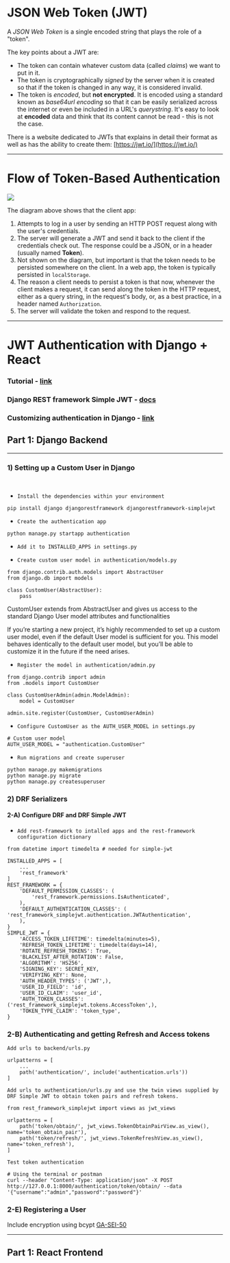 # JSON Web Token (JWT)

A _JSON Web Token_ is a single encoded string that plays the role of a "token".

The key points about a JWT are:

- The token can contain whatever custom data (called _claims_) we want to put in it.
- The token is cryptographically _signed_ by the server when it is created so that if the token is changed in any way, it is considered invalid.
- The token is _encoded_, but **not encrypted**.  It is encoded using a standard known as _base64url encoding_ so that it can be easily serialized across the internet or even be included in a URL's _querystring_. It's easy to look at **encoded** data and think that its content cannot be read - this is not the case.

There is a website dedicated to JWTs that explains in detail their format as well as has the ability to create them:  [https://jwt.io/](https://jwt.io/)
<hr>

# Flow of Token-Based Authentication

<img src="https://i.imgur.com/3quZxs4.png" style="background-color: white">

The diagram above shows that the client app:

1. Attempts to log in a user by sending an HTTP POST request along with the user's credentials.
2. The server will generate a JWT and send it back to the client if the credentials check out. The response could be a JSON, or in a header (usually named **Token**).
3. Not shown on the diagram, but important is that the token needs to be persisted somewhere on the client. In a web app, the token is typically persisted in `localStorage`.
4. The reason a client needs to persist a token is that now, whenever the client makes a request, it can send along the token in the HTTP request, either as a query string, in the request's body, or, as a best practice, in a header named `Authorization`.
5. The server will validate the token and respond to the request.
<hr>

# JWT Authentication with Django + React

### Tutorial - [link](https://hackernoon.com/110percent-complete-jwt-authentication-with-django-and-react-2020-iejq34ta)
### Django REST framework Simple JWT - [docs](https://django-rest-framework-simplejwt.readthedocs.io/en/latest/getting_started.html)

### Customizing authentication in Django - [link](https://docs.djangoproject.com/en/4.0/topics/auth/customizing/)

## Part 1: Django Backend
<hr>

### 1) Setting up a Custom User in Django
<br>

- `Install the dependencies within your environment`

```
pip install django djangorestframework djangorestframework-simplejwt
```

- `Create the authentication app`

```
python manage.py startapp authentication
```

- `Add it to INSTALLED_APPS in settings.py`


- `Create custom user model in authentication/models.py`

```
from django.contrib.auth.models import AbstractUser
from django.db import models

class CustomUser(AbstractUser):
    pass
```

CustomUser extends from AbstractUser and gives us access to the standard Django User model attributes and functionalities

If you’re starting a new project, it’s highly recommended to set up a custom user model, even if the default User model is sufficient for you. This model behaves identically to the default user model, but you’ll be able to customize it in the future if the need arises.

- `Register the model in authentication/admin.py`

```
from django.contrib import admin
from .models import CustomUser

class CustomUserAdmin(admin.ModelAdmin):
    model = CustomUser

admin.site.register(CustomUser, CustomUserAdmin)
```

- `Configure CustomUser as the AUTH_USER_MODEL in settings.py`
```
# Custom user model
AUTH_USER_MODEL = "authentication.CustomUser"
```

- `Run migrations and create superuser`

```
python manage.py makemigrations
python manage.py migrate
python manage.py createsuperuser
```

### 2) DRF Serializers

#### 2-A) Configure DRF and DRF Simple JWT

- `Add rest-framework to intalled apps and the rest-framework configuration dictionary`

```
from datetime import timedelta # needed for simple-jwt

INSTALLED_APPS = [
    ... 
    'rest_framework'
]
REST_FRAMEWORK = {
    'DEFAULT_PERMISSION_CLASSES': (
        'rest_framework.permissions.IsAuthenticated',
    ),
    'DEFAULT_AUTHENTICATION_CLASSES': (
'rest_framework_simplejwt.authentication.JWTAuthentication',
    ),
}
SIMPLE_JWT = {
    'ACCESS_TOKEN_LIFETIME': timedelta(minutes=5),
    'REFRESH_TOKEN_LIFETIME': timedelta(days=14),
    'ROTATE_REFRESH_TOKENS': True,
    'BLACKLIST_AFTER_ROTATION': False,
    'ALGORITHM': 'HS256',
    'SIGNING_KEY': SECRET_KEY,
    'VERIFYING_KEY': None,
    'AUTH_HEADER_TYPES': ('JWT',),
    'USER_ID_FIELD': 'id',
    'USER_ID_CLAIM': 'user_id',
    'AUTH_TOKEN_CLASSES': ('rest_framework_simplejwt.tokens.AccessToken',),
    'TOKEN_TYPE_CLAIM': 'token_type',
}

```

### 2-B) Authenticating and getting Refresh and Access tokens


`Add urls to backend/urls.py`

```
urlpatterns = [
    ...
    path('authentication/', include('authentication.urls'))
]
```

`Add urls to authentication/urls.py and use the twin views supplied by DRF Simple JWT to obtain token pairs and refresh tokens.`

```
from rest_framework_simplejwt import views as jwt_views

urlpatterns = [
    path('token/obtain/', jwt_views.TokenObtainPairView.as_view(), name='token_obtain_pair'),
    path('token/refresh/', jwt_views.TokenRefreshView.as_view(), name='token_refresh'),
]
```

`Test token authentication`

```
# Using the terminal or postman
curl --header "Content-Type: application/json" -X POST http://127.0.0.1:8000/authentication/token/obtain/ --data '{"username":"admin","password":"password"}'
```

### 2-E) Registering a User




Include encryption using bcypt [GA-SEI-50](https://git.generalassemb.ly/alelord/sei-50/blob/master/w11/d4/sei-cafe-9-jwt-auth/auth.md#step-4-storing-encrypted-passwords)


<hr>

## Part 1: React Frontend